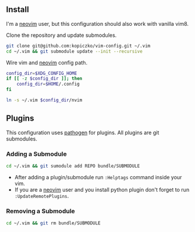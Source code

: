 ## Install

I'm a [neovim][neovim] user, but this configuration should also work with
vanilla vim8.

Clone the repository and update submodules.

```bash
git clone git@github.com:kopiczko/vim-config.git ~/.vim
cd ~/.vim && git submodule update --init --recursive
```

Wire vim and [neovim][neovim] config path.

```bash
config_dir=$XDG_CONFIG_HOME
if [[ -z $config_dir ]]; then
    config_dir=$HOME/.config
fi

ln -s ~/.vim $config_dir/nvim
```

## Plugins

This configuration uses [pathogen][pathogen] for plugins. All plugins are git
submodules.

### Adding a Submodule

```bash
cd ~/.vim && git sumodule add REPO bundle/SUBMODULE
```

- After adding a plugin/submodule run `:Helptags` command inside your vim.
- If you are a [neovim][neovim] user and you install python plugin don't forget
  to run `:UpdateRemotePlugins`.

### Removing a Submodule

```bash
cd ~/.vim && git rm bundle/SUBMODULE
```

[neovim]: https://neovim.io
[pathogen]: https://github.com/tpope/vim-pathogen
